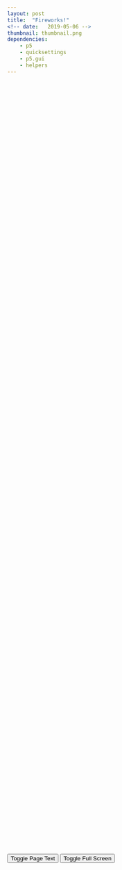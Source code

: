 ```yaml
---
layout: post
title:  "Fireworks!"
<!-- date:   2019-05-06 -->
thumbnail: thumbnail.png
dependencies:
    - p5
    - quicksettings
    - p5.gui
    - helpers
---
```


<div id="sketch-holder">
    <script type="text/javascript" src="sketch/sketch.js"></script>
    <script type="text/javascript" src="sketch/firework.js"></script>
    <script type="text/javascript" src="sketch/particle.js"></script>
</div>

<!-- <button onclick="myFunction()">Toggle Text Visibility</button> -->

<div id="pageText" markdown="1" style="visibility:hidden">

###### Try pressing ```s``` on your keyboard to bring up sketch manipulation options.

###### Take a snapshot of the canvas at any time by pressing ```p```.

###### Reload the page at any time to generate a new landscape. Just press ```CMD+R```.

<!-- {%highlight html %}
<div id="sketch-holder">
  <script type="text/javascript" src="sketch/sketch.js"></script>
</div>
{% endhighlight %} -->






Rockets soar into the sky, exploding when their velocity is equal to the gravitational force. When each rocket explodes, an array of particles is generated at the rocket's position, and shoot off in every direction before fading away. When all particles have faded completely they are destroyed.

Sketch Manipulation Descriptions:
- backgroundC:
##### Set the color for the background the to be rendered by using a simple color-picker interface.

- backgroundA:
##### Adjust the Alpha transparency of the background.

- rocketSpawnChance:
##### Sets the probability value for how often a rocket object will be spawned. Higher values result in more rockets.
  - ##### Frame rate will decrease as more rockets explode.

- rocketSize:
##### Adjust the size of the rocket objects.

- explosionSize:
##### Adjust the size of each rocket's maximum explosion area.

- particleDecay:
##### Adjust how quickly the explosion particles fade away.
  - ##### When particles have faded below background Alpha values, the particles are destroyed.

- gravityAmount:
##### Adjust the force of gravity on the rocket particles.

- windAmount:
##### Adjust the force and direction of wind on the rocket particles and explosion particles.

- particleVeloctiy:
##### Adjust how much velocity the explosion particles have when they detonate.

- angleMult:
##### Multiple the 'angleVal' by a factor of this value.

- targetMagnitude:
##### Tune the strength of the mouse force applied to the particles when the screen is clicked.

- zoffAdjust:
##### Adjust the rate of noise change in the z-axis. The greater the rate of change, the more erratic the particles will be.

- incAdjust:
##### Adjust the rate of noise change in the x and y-axis. The greater the rate of change, the more erratic the particles will be.

- showFlowField:
##### Render the flow field on the canvas, with each vector in the field rendered as a line pointing towards its angle of rotation.

- enableFlowField:
##### Enable or disable the flow field vector forces color preferences.

- mouseFollowEnabled:
##### Enable or disable the mouse position as a vector force applied to the particles.



This particle system is [based on an example from The Coding Train](https://thecodingtrain.com/CodingChallenges/027-fireworks.html).

</div>

<button onclick="renderPageText();">Toggle Page Text</button>
<button id="fsbutton" onclick="toggleFullScreen();">Toggle Full Screen</button>
